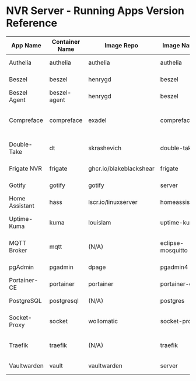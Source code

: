 # NVR Server - Running Apps Version Reference

| App Name       | Container Name | Image Repo              | Image Name        | Version Tag            | Notes                       |
| -------------- | -------------- | ----------------------- | ----------------- | ---------------------- | --------------------------- |
| Authelia       | authelia       | authelia                | authelia          | 4.39.4                 | Authentication System       |
| Beszel         | beszel         | henrygd                 | beszel            | 0.11.1                 | Metrics Visualization       |
| Beszel Agent   | beszel-agent   | henrygd                 | beszel            | 0.11.1                 | Metrics Scraper             |
| Compreface     | compreface     | exadel                  | compreface        | 1.2.0-arcface-r100-gpu | Face Recognition Service    |
| Double-Take    | dt             | skrashevich             | double-take       | sha-0227b0c            | Face Detection Service      |
| Frigate NVR    | frigate        | ghcr.io/blakeblackshear | frigate           | 0.15.1                 | A.I. NVR System             |
| Gotify         | gotify         | gotify                  | server            | 2.6.3                  | Notificiation System        |
| Home Assistant | hass           | lscr.io/linuxserver     | homeassistant     | 2025.6.2               | Automation Platform         |
| Uptime-Kuma    | kuma           | louislam                | uptime-kuma       | 2.0.0-beta.3           | Container Uptime Monitoring |
| MQTT Broker    | mqtt           | (N/A)                   | eclipse-mosquitto | 2.0.21                 | Device Messaging System     |
| pgAdmin        | pgadmin        | dpage                   | pgadmin4          | 9.4.0                  | Database Web UI             |
| Portainer-CE   | portainer      | portainer               | portainer-ce      | 2.30.1-alpine          | Container Management        |
| PostgreSQL     | postgresql     | (N/A)                   | postgres          | 17.5                   | Database Server             |
| Socket-Proxy   | socket         | wollomatic              | socket-proxy      | 1                      | Docker Socket Protection    |
| Traefik        | traefik        | (N/A)                   | traefik           | 3.4.1                  | Contaneer Reverse-Proxy     |
| Vaultwarden    | vault          | vaultwarden             | server            | 1.34.1                 | Password Manager            |